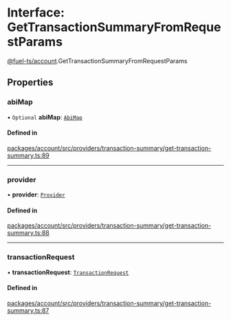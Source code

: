 # Interface: GetTransactionSummaryFromRequestParams

[@fuel-ts/account](/api/Account/index.md).GetTransactionSummaryFromRequestParams

## Properties

### abiMap

• `Optional` **abiMap**: [`AbiMap`](/api/Account/index.md#abimap)

#### Defined in

[packages/account/src/providers/transaction-summary/get-transaction-summary.ts:89](https://github.com/FuelLabs/fuels-ts/blob/6c4998c2/packages/account/src/providers/transaction-summary/get-transaction-summary.ts#L89)

___

### provider

• **provider**: [`Provider`](/api/Account/Provider.md)

#### Defined in

[packages/account/src/providers/transaction-summary/get-transaction-summary.ts:88](https://github.com/FuelLabs/fuels-ts/blob/6c4998c2/packages/account/src/providers/transaction-summary/get-transaction-summary.ts#L88)

___

### transactionRequest

• **transactionRequest**: [`TransactionRequest`](/api/Account/index.md#transactionrequest)

#### Defined in

[packages/account/src/providers/transaction-summary/get-transaction-summary.ts:87](https://github.com/FuelLabs/fuels-ts/blob/6c4998c2/packages/account/src/providers/transaction-summary/get-transaction-summary.ts#L87)
